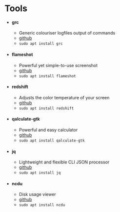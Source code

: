 # Tools


- #### grc
  - Generic colouriser logfiles output of commands 
  - [github](https://github.com/garabik/grc) 
  - `sudo apt install grc`

- #### flameshot
  - Powerful yet simple-to-use screenshot 
  - [github](https://github.com/flameshot-org/flameshot)
  - `sudo apt install flameshot`

- #### redshift
  - Adjusts the color temperature of your screen
  - [github](https://github.com/jonls/redshift)
  - `sudo apt install redshift`  

- #### qalculate-gtk
  - Powerful and easy calculator
  - [github](https://github.com/Qalculate/qalculate-gtk)
  - `sudo apt install qalculate-gtk`


- #### jq
  - Lightweight and flexible CLI JSON processor
  - [github](https://github.com/stedolan/jq)
  - `sudo apt install jq`  

- #### ncdu
  - Disk usage viewer 
  - [github](https://github.com/rofl0r/ncdu)
  - `sudo apt install ncdu`  
